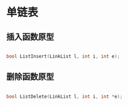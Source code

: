 # 单链表

## 插入函数原型
```c

bool ListInsert(LinkList l, int i, int e);

```

## 删除函数原型

```c

bool ListDelete(LinkList l, int i, int *e);

```